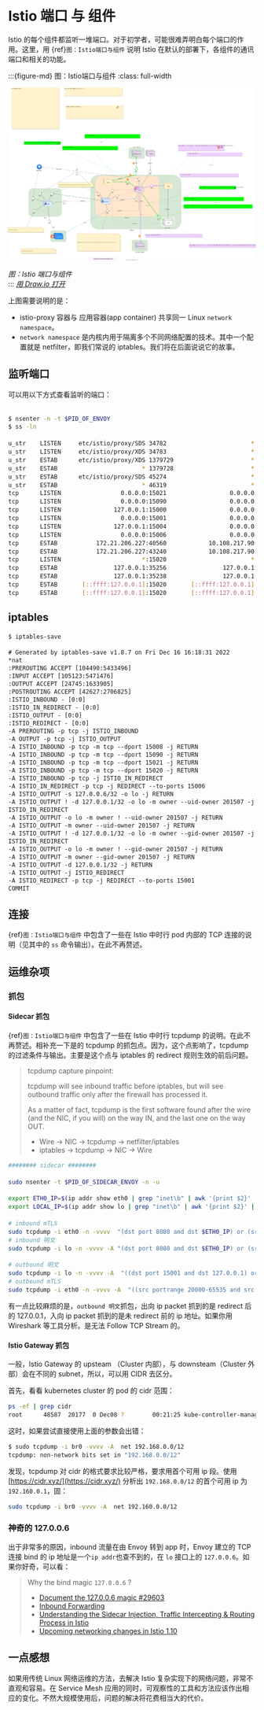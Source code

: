 # Istio 端口 与 组件

Istio 的每个组件都监听一堆端口。对于初学者，可能很难弄明白每个端口的作用。这里，用 {ref}`图：Istio端口与组件` 说明 Istio 在默认的部署下，各组件的通讯端口和相关的功能。


:::{figure-md} 图：Istio端口与组件
:class: full-width

<img src="istio-ports-components.assets/istio-ports-components.drawio.svg" alt="Istio端口与组件">

*图：Istio 端口与组件*  
:::
*[用 Draw.io 打开](https://app.diagrams.net/?ui=sketch#Uhttps%3A%2F%2Fistio-insider.mygraphql.com%2Fzh_CN%2Flatest%2F_images%2Fistio-ports-components.drawio.svg)*

上图需要说明的是：
- istio-proxy 容器与 应用容器(app container) 共享同一 Linux `network namespace`。 
- `network namespace` 是内核内用于隔离多个不同网络配置的技术。其中一个配置就是 netfilter，即我们常说的 iptables。我们将在后面说说它的故事。

## 监听端口

可以用以下方式查看监听的端口：

```bash

$ nsenter -n -t $PID_OF_ENVOY
$ ss -ln

u_str    LISTEN     etc/istio/proxy/SDS 34782                        * 0            users:(("pilot-agent",pid=3406,fd=13))                                             
u_str    LISTEN     etc/istio/proxy/XDS 34783                        * 0            users:(("pilot-agent",pid=3406,fd=16))                                             
u_str    ESTAB      etc/istio/proxy/XDS 1379729                      * 1379728      users:(("pilot-agent",pid=3406,fd=8))                                              
u_str    ESTAB                        * 1379728                      * 1379729      users:(("envoy",pid=3555,fd=37))                                                   
u_str    ESTAB      etc/istio/proxy/SDS 45274                        * 46319        users:(("pilot-agent",pid=3406,fd=15))                                             
u_str    ESTAB                        * 46319                        * 45274        users:(("envoy",pid=3555,fd=19))                                                   
tcp      LISTEN                 0.0.0.0:15021                  0.0.0.0:*            users:(("envoy",pid=3555,fd=40),("envoy",pid=3555,fd=34),("envoy",pid=3555,fd=22)) 
tcp      LISTEN                 0.0.0.0:15090                  0.0.0.0:*            users:(("envoy",pid=3555,fd=39),("envoy",pid=3555,fd=33),("envoy",pid=3555,fd=21)) 
tcp      LISTEN               127.0.0.1:15000                  0.0.0.0:*            users:(("envoy",pid=3555,fd=18))                                                   
tcp      LISTEN                 0.0.0.0:15001                  0.0.0.0:*            users:(("envoy",pid=3555,fd=41),("envoy",pid=3555,fd=35),("envoy",pid=3555,fd=31)) 
tcp      LISTEN               127.0.0.1:15004                  0.0.0.0:*            users:(("pilot-agent",pid=3406,fd=17))                                             
tcp      LISTEN                 0.0.0.0:15006                  0.0.0.0:*            users:(("envoy",pid=3555,fd=42),("envoy",pid=3555,fd=36),("envoy",pid=3555,fd=32)) 
tcp      ESTAB           172.21.206.227:40560            10.108.217.90:15012        users:(("pilot-agent",pid=3406,fd=19))                                             
tcp      ESTAB           172.21.206.227:43240            10.108.217.90:15012        users:(("pilot-agent",pid=3406,fd=14))                                             
tcp      LISTEN                       *:15020                        *:*            users:(("pilot-agent",pid=3406,fd=12))                                             
tcp      ESTAB                127.0.0.1:35256                127.0.0.1:15020        users:(("envoy",pid=3555,fd=43))                                                   
tcp      ESTAB                127.0.0.1:35238                127.0.0.1:15020        users:(("envoy",pid=3555,fd=20))                                                   
tcp      ESTAB       [::ffff:127.0.0.1]:15020       [::ffff:127.0.0.1]:35238        users:(("pilot-agent",pid=3406,fd=6))                                              
tcp      ESTAB       [::ffff:127.0.0.1]:15020       [::ffff:127.0.0.1]:35256        users:(("pilot-agent",pid=3406,fd=18))                                             
```

## iptables

```
$ iptables-save

# Generated by iptables-save v1.8.7 on Fri Dec 16 16:18:31 2022
*nat
:PREROUTING ACCEPT [104490:5433496]
:INPUT ACCEPT [105123:5471476]
:OUTPUT ACCEPT [24745:1633905]
:POSTROUTING ACCEPT [42627:2706825]
:ISTIO_INBOUND - [0:0]
:ISTIO_IN_REDIRECT - [0:0]
:ISTIO_OUTPUT - [0:0]
:ISTIO_REDIRECT - [0:0]
-A PREROUTING -p tcp -j ISTIO_INBOUND
-A OUTPUT -p tcp -j ISTIO_OUTPUT
-A ISTIO_INBOUND -p tcp -m tcp --dport 15008 -j RETURN
-A ISTIO_INBOUND -p tcp -m tcp --dport 15090 -j RETURN
-A ISTIO_INBOUND -p tcp -m tcp --dport 15021 -j RETURN
-A ISTIO_INBOUND -p tcp -m tcp --dport 15020 -j RETURN
-A ISTIO_INBOUND -p tcp -j ISTIO_IN_REDIRECT
-A ISTIO_IN_REDIRECT -p tcp -j REDIRECT --to-ports 15006
-A ISTIO_OUTPUT -s 127.0.0.6/32 -o lo -j RETURN
-A ISTIO_OUTPUT ! -d 127.0.0.1/32 -o lo -m owner --uid-owner 201507 -j ISTIO_IN_REDIRECT
-A ISTIO_OUTPUT -o lo -m owner ! --uid-owner 201507 -j RETURN
-A ISTIO_OUTPUT -m owner --uid-owner 201507 -j RETURN
-A ISTIO_OUTPUT ! -d 127.0.0.1/32 -o lo -m owner --gid-owner 201507 -j ISTIO_IN_REDIRECT
-A ISTIO_OUTPUT -o lo -m owner ! --gid-owner 201507 -j RETURN
-A ISTIO_OUTPUT -m owner --gid-owner 201507 -j RETURN
-A ISTIO_OUTPUT -d 127.0.0.1/32 -j RETURN
-A ISTIO_OUTPUT -j ISTIO_REDIRECT
-A ISTIO_REDIRECT -p tcp -j REDIRECT --to-ports 15001
COMMIT
```

## 连接
{ref}`图：Istio端口与组件` 中包含了一些在 Istio 中时行 pod 内部的 TCP 连接的说明（见其中的 `ss` 命令输出）。在此不再赘述。


## 运维杂项

### 抓包

#### Sidecar 抓包

{ref}`图：Istio端口与组件` 中包含了一些在 Istio 中时行 tcpdump 的说明。在此不再赘述。相补充一下是的 tcpdump 的抓包点。因为，这个点影响了，tcpdump 的过滤条件与输出。主要是这个点与 iptables 的 redirect 规则生效的前后问题。

> tcpdump capture pinpoint:
>
> tcpdump will see inbound traffic before iptables, but will see
> outbound traffic only after the firewall has processed it.
>
> As a matter of fact, tcpdump is the first software found after the wire (and the NIC, if you will) on the way IN, and the last one on the way OUT.
>
> * Wire -> NIC -> tcpdump -> netfilter/iptables
> * iptables -> tcpdump -> NIC -> Wire



```bash
######## sidecar ########

sudo nsenter -t $PID_OF_SIDECAR_ENVOY -n -u

export ETH0_IP=$(ip addr show eth0 | grep "inet\b" | awk '{print $2}' | cut -d/ -f1)
export LOCAL_IP=$(ip addr show lo | grep "inet\b" | awk '{print $2}' | cut -d/ -f1)

# inbound mTLS
sudo tcpdump -i eth0 -n -vvvv  "(dst port 8080 and dst $ETH0_IP) or (src port 8080 and src $ETH0_IP)"
# inbound 明文
sudo tcpdump -i lo -n -vvvv -A "(dst port 8080 and dst $ETH0_IP) or (src port 8080 and src $ETH0_IP)"

# outbound 明文
sudo tcpdump -i lo -n -vvvv -A  "((dst port 15001 and dst 127.0.0.1) or (dst portrange 20000-65535 and dst $ETH0_IP))"
# outbound mTLS
sudo tcpdump -i eth0 -n -vvvv -A  "((src portrange 20000-65535 and src $ETH0_IP) or (dst portrange 20000-65535 and dst $ETH0_IP))"
```



有一点比较麻烦的是，`outbound 明文`抓包，出向 ip packet 抓到的是 redirect 后的 127.0.0.1，入向 ip packet 抓到的是未 redirect 前的 ip 地址。如果你用 Wireshark 等工具分析。是无法 Follow TCP Stream 的。



#### Istio Gateway 抓包

一般，Istio Gateway 的 upsteam （Cluster 内部），与 downsteam（Cluster 外部）会在不同的 subnet，所以，可以用 CIDR 去区分。



首先，看看 kubernetes cluster 的 pod 的 cidr 范围：

```bash
ps -ef | grep cidr
root      48587  20177  0 Dec08 ?        00:21:25 kube-controller-manager ... --cluster-cidr=192.168.0.0/12 ...--service-cluster-ip-range=10.96.0.0/12 ...
```



这时，如果尝试直接使用上面的参数会出错：

```bash
$ sudo tcpdump -i br0 -vvvv -A  net 192.168.0.0/12
tcpdump: non-network bits set in "192.168.0.0/12"
```



发现，tcpdump 对 cidr 的格式要求比较严格，要求用首个可用 ip 段。使用 [https://cidr.xyz/](https://cidr.xyz/) 分析出 `192.168.0.0/12` 的首个可用 ip 为 `192.160.0.1`，固：

```bash
sudo tcpdump -i br0 -vvvv -A  net 192.160.0.0/12
```



### 神奇的 127.0.0.6

出于非常多的原因，inbound 流量在由 Envoy 转到 app 时，Envoy 建立的 TCP 连接 bind 的 ip 地址是一个`ip addr`也查不到的，在 `lo` 接口上的 `127.0.0.6`。如果你好奇，可以看：

> Why the bind magic `127.0.0.6` ?
>
> * [Document the 127.0.0.6 magic #29603](https://github.com/istio/istio/issues/29603)
> * [Inbound Forwarding](https://docs.google.com/document/d/1j-5_XpeMTnT9mV_8dbSOeU7rfH-5YNtN_JJFZ2mmQ_w/edit#heading=h.xw1gqgyqs5b)
> * [Understanding the Sidecar Injection, Traffic Intercepting & Routing Process in Istio](https://jimmysong.io/en/blog/sidecar-injection-iptables-and-traffic-routing/)
> * [Upcoming networking changes in Istio 1.10](https://istio.io/latest/blog/2021/upcoming-networking-changes/)



## 一点感想

如果用传统 Linux 网络运维的方法，去解决 Istio 复杂实现下的网络问题，非常不直观和容易。在 Service Mesh 应用的同时，可观察性的工具和方法应该作出相应的变化。不然大规模使用后，问题的解决将花费相当大的代价。



